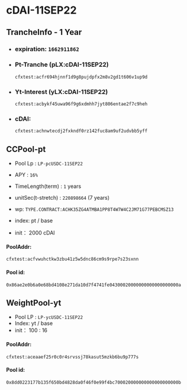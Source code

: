 # cDAI-11SEP22

## TrancheInfo - 1 Year
* ### expiration: `1662911862`   
* ### Pt-Tranche (pLX:cDAI-11SEP22)
  ```
  cfxtest:acfr694hjnnf1d9g8pujdpfx2m8v2gd1t606v1up9d
  ```
* ### Yt-Interest (yLX:cDAI-11SEP22)
  ```
  cfxtest:acbykf45uwa96f9g6xdmhh7jyt806entae2f7c9heh
  ```
* ### cDAI: 
  ```
  cfxtest:achnwtecdj2fxkndf0rz142fuc8am9uf2udvbb5yff
  ``` 

## CCPool-pt
* Pool Lp : `LP-pcUSDC-11SEP22`
* APY : `16%`
* TimeLength(term) : `1` years
* unitSec(t-stretch) : `220898664` (7 years)
* wp: `TYPE.CONTRACT:ACHK35ZG4ATMBA1PP8T4W7W4C2JM71G77PEBCMSZ13`
* index: pt / base

* init： 2000 cDAI
#### PoolAddr:
`cfxtest:acfvwuhctkw3zbu41z5w5dnc86cm9s9rpe7s23sxnn`
#### Pool id: 
`0x86ae2e0b6a0e68bd4108e271da10d7f4741fe04300020000000000000000000a`


## WeightPool-yt
* Pool LP : `LP-ycUSDC-11SEP22`
* Index: yt / base
* init： 100 : 16

#### PoolAddr: 
```
cfxtest:aceaaef25r0c0r4srvssj78kasut5mzkb6bu9p777s
```
#### Pool id:
```
0x8dd0223177b135f650bd4828da0f46f0e99f4bc700020000000000000000000b
```



